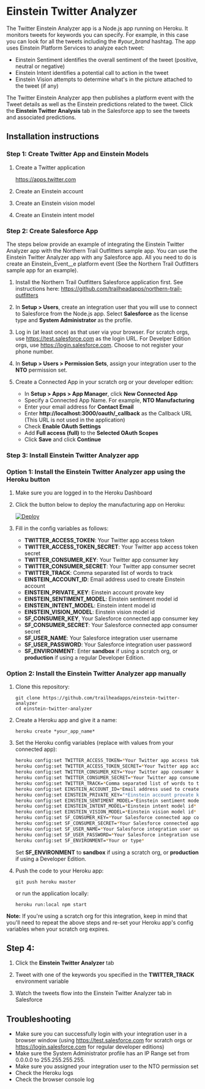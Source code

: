 # Einstein Twitter Analyzer

The Twitter Einstein Analyzer app is a Node.js app running on Heroku. It monitors tweets for keywords you can specify. For example, in this case you can look for all the tweets including the #_your_brand_ hashtag. The app uses Einstein Platform Services to analyze each tweet:

- Einstein Sentiment identifies the overall sentiment of the tweet (positive, neutral or negative)
- Einstein Intent identifies a potential call to action in the tweet
- Einstein Vision attempts to determine what's in the picture attached to the tweet (if any)

The Twitter Einstein Analyzer app then publishes a platform event with the Tweet details as well as the Einstein predictions related to the tweet. Click the **Einstein Twitter Analysis** tab in the Salesforce app to see the tweets and associated predictions.

## Installation instructions

### Step 1: Create Twitter App and Einstein Models

1. Create a Twitter application

    https://apps.twitter.com 

1. Create an Einstein account

1. Create an Einstein vision model

1. Create an Einstein intent model

### Step 2: Create Salesforce App

The steps below provide an example of integrating the Einstein Twitter Analyzer app with the Northern Trail Outfitters sample app. You can use the Einstein Twitter Analyzer app with any Salesforce app. All you need to do is create an Einstein_Event__e platform event (See the Northern Trail Outfitters sample app for an example). 

1. Install the Northern Trail Outfitters Salesforce application first. See instructions here: <a href="https://github.com/trailheadapps/northern-trail-outfitters">https://github.com/trailheadapps/northern-trail-outfitters</a>

1. In **Setup > Users**, create an integration user that you will use to connect to Salesforce from the Node.js app. Select **Salesforce** as the license type and **System Administrator** as the profile. 

1. Log in (at least once) as that user via your browser. For scratch orgs, use <a href="https://test.salesforce.com">https://test.salesforce.com</a> as the login URL. For Develper Edition orgs, use <a href="https://login.salesforce.com">https://login.salesforce.com</a>. Choose to not register your phone number.

1. In **Setup > Users > Permission Sets**, assign your integration user to the **NTO** permission set.

1. Create a Connected App in your scratch org or your developer edition:
    - In **Setup > Apps > App Manager**, click **New Connected App**
    - Specify a Connected App Name. For example, **NTO Manufacturing**
    - Enter your email address for **Contact Email**
    - Enter **http://localhost:3000/oauth/_callback** as the Callback URL (This URL is not used in the application)
    - Check **Enable OAuth Settings**
    - Add **Full access (full)** to the **Selected OAuth Scopes**
    - Click **Save** and click **Continue**

### Step 3: Install Einstein Twitter Analyzer app

### Option 1: Install the Einstein Twitter Analyzer app using the Heroku button

1. Make sure you are logged in to the Heroku Dashboard
1. Click the button below to deploy the manufacturing app on Heroku:

    [![Deploy](https://www.herokucdn.com/deploy/button.png)](https://heroku.com/deploy)

1. Fill in the config variables as follows:
    - **TWITTER_ACCESS_TOKEN**: Your Twitter app access token
    - **TWITTER_ACCESS_TOKEN_SECRET**: Your Twitter app access token secret
    - **TWITTER_CONSUMER_KEY**: Your Twitter app consumer key
    - **TWITTER_CONSUMER_SECRET**: Your Twitter app consumer secret
    - **TWITTER_TRACK**: Comma separated list of words to track
    - **EINSTEIN_ACCOUNT_ID**: Email address used to create Einstein account
    - **EINSTEIN_PRIVATE_KEY**: Einstein account provate key
    - **EINSTEIN_SENTIMENT_MODEL**: Einstein sentiment model id
    - **EINSTEIN_INTENT_MODEL**: Einstein intent model id
    - **EINSTEIN_VISION_MODEL**: Einstein vision model id
    - **SF_CONSUMER_KEY**, Your Salesforce connected app consumer key
    - **SF_CONSUMER_SECRET**: Your Salesforce connected app consumer secret
    - **SF_USER_NAME**: Your Salesforce integration user username
    - **SF_USER_PASSWORD**: Your Salesforce integration user password
    - **SF_ENVIRONMENT**: Enter **sandbox** if using a scratch org, or **production** if using a regular Developer Edition.

### Option 2: Install the Einstein Twitter Analyzer app manually

1. Clone this repository:
    ```
    git clone https://github.com/trailheadapps/einstein-twitter-analyzer
    cd einstein-twitter-analyzer
    ```

1. Create a Heroku app and give it a name:
    ```
    heroku create *your_app_name*
    ```

1. Set the Heroku config variables (replace with values from your connected app):
    
    ```bash
    heroku config:set TWITTER_ACCESS_TOKEN=*Your Twitter app access token*
    heroku config:set TWITTER_ACCESS_TOKEN_SECRET=*Your Twitter app access token secret*
    heroku config:set TWITTER_CONSUMER_KEY=*Your Twitter app consumer key*
    heroku config:set TWITTER_CONSUMER_SECRET=*Your Twitter app consumer secret*
    heroku config:set TWITTER_TRACK=*Comma separated list of words to track*
    heroku config:set EINSTEIN_ACCOUNT_ID=*Email address used to create Einstein account*
    heroku config:set EINSTEIN_PRIVATE_KEY="*Einstein account provate key*"
    heroku config:set EINSTEIN_SENTIMENT_MODEL=*Einstein sentiment model id*
    heroku config:set EINSTEIN_INTENT_MODEL=*Einstein intent model id*
    heroku config:set EINSTEIN_VISION_MODEL=*Einstein vision model id*
    heroku config:set SF_CONSUMER_KEY=*Your Salesforce connected app consumer key*
    heroku config:set SF_CONSUMER_SECRET=*Your Salesforce connected app consumer secret*
    heroku config:set SF_USER_NAME=*Your Salesforce integration user username*
    heroku config:set SF_USER_PASSWORD=*Your Salesforce integration user password*
    heroku config:set SF_ENVIRONMENT=*Your or type* 
    ```

    Set **SF_ENVIRONMENT** to **sandbox** if using a scratch org, or **production** if using a Developer Edition.

1. Push the code to your Heroku app: 
    ```
    git push heroku master
    ```

    or run the application locally:
    ```
    heroku run:local npm start
    ```

**Note:** If you're using a scratch org for this integration, keep in mind that you'll need to repeat the above steps and re-set your Heroku app's config variables when your scratch org expires.

## Step 4: 

1. Click the **Einstein Twitter Analyzer** tab

1. Tweet with one of the keywords you specified in the **TWITTER_TRACK** environment variable

1. Watch the tweets flow into the Einstein Twitter Analyzer tab in Salesforce

## Troubleshooting

- Make sure you can successfully login with your integration user in a browser window (using https://test.salesforce.com for scratch orgs or https://login.salesforce.com for regular developer editions)
- Make sure the System Administrator profile has an IP Range set from 0.0.0.0 to 255.255.255.255.
- Make sure you assigned your integration user to the NTO permission set
- Check the Heroku logs
- Check the browser console log